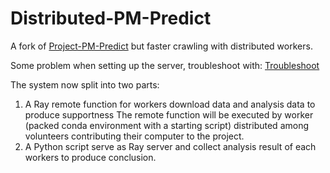 # Distributed-PM-Predict
A fork of [Project-PM-Predict](https://github.com/NewJerseyStyle/Project-PM-Predict) but faster
crawling with distributed workers.

Some problem when setting up the server, troubleshoot with: 
[Troubleshoot](https://github.com/NewJerseyStyle/Project-PM-Predict#troubleshoot)

The system now split into two parts:
1. A Ray remote function for workers download data and analysis data to produce supportness
	The remote function will be executed by worker
	(packed conda environment with a starting script)
	distributed among volunteers contributing their computer to the project.
2. A Python script serve as Ray server and collect analysis result of each workers to
produce conclusion.
